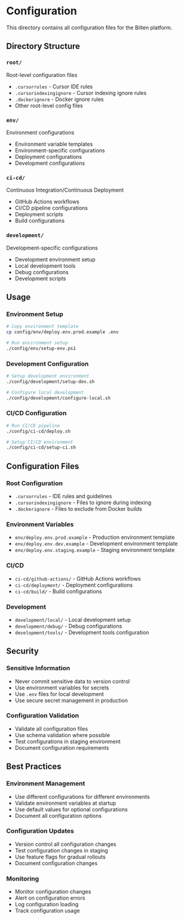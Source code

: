 # Configuration

This directory contains all configuration files for the Bilten platform.

## Directory Structure

### `root/`
Root-level configuration files
- `.cursorrules` - Cursor IDE rules
- `.cursorindexingignore` - Cursor indexing ignore rules
- `.dockerignore` - Docker ignore rules
- Other root-level config files

### `env/`
Environment configurations
- Environment variable templates
- Environment-specific configurations
- Deployment configurations
- Development configurations

### `ci-cd/`
Continuous Integration/Continuous Deployment
- GitHub Actions workflows
- CI/CD pipeline configurations
- Deployment scripts
- Build configurations

### `development/`
Development-specific configurations
- Development environment setup
- Local development tools
- Debug configurations
- Development scripts

## Usage

### Environment Setup
```bash
# Copy environment template
cp config/env/deploy.env.prod.example .env

# Run environment setup
./config/env/setup-env.ps1
```

### Development Configuration
```bash
# Setup development environment
./config/development/setup-dev.sh

# Configure local development
./config/development/configure-local.sh
```

### CI/CD Configuration
```bash
# Run CI/CD pipeline
./config/ci-cd/deploy.sh

# Setup CI/CD environment
./config/ci-cd/setup-ci.sh
```

## Configuration Files

### Root Configuration
- `.cursorrules` - IDE rules and guidelines
- `.cursorindexingignore` - Files to ignore during indexing
- `.dockerignore` - Files to exclude from Docker builds

### Environment Variables
- `env/deploy.env.prod.example` - Production environment template
- `env/deploy.env.dev.example` - Development environment template
- `env/deploy.env.staging.example` - Staging environment template

### CI/CD
- `ci-cd/github-actions/` - GitHub Actions workflows
- `ci-cd/deployment/` - Deployment configurations
- `ci-cd/build/` - Build configurations

### Development
- `development/local/` - Local development setup
- `development/debug/` - Debug configurations
- `development/tools/` - Development tools configuration

## Security

### Sensitive Information
- Never commit sensitive data to version control
- Use environment variables for secrets
- Use `.env` files for local development
- Use secure secret management in production

### Configuration Validation
- Validate all configuration files
- Use schema validation where possible
- Test configurations in staging environment
- Document configuration requirements

## Best Practices

### Environment Management
- Use different configurations for different environments
- Validate environment variables at startup
- Use default values for optional configurations
- Document all configuration options

### Configuration Updates
- Version control all configuration changes
- Test configuration changes in staging
- Use feature flags for gradual rollouts
- Document configuration changes

### Monitoring
- Monitor configuration changes
- Alert on configuration errors
- Log configuration loading
- Track configuration usage
